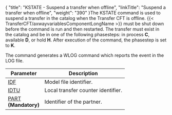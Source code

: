 {
    "title": "KSTATE - Suspend a transfer when offline",
    "linkTitle": "Suspend a transfer when offline",
    "weight": "390"
}The KSTATE
command is used to suspend a transfer in the catalog when the Transfer CFT is offline. {{< TransferCFT/axwayvariablesComponentLongName  >}} must
be shut down before the command is run and then restarted. The transfer
must exist in the catalog and be in one of the following phasesteps: in process
<span style="font-weight: bold;">****C****</span>, available <span style="font-weight: bold;">****D****</span>,
or hold <span style="font-weight: bold;">****H****</span>. After execution of
the command, the phasestep is set to <span style="font-weight: bold;">****K****</span>.

The command generates a WLOG command which reports the event in the
LOG file.


| Parameter  | Description  |
| --- | --- |
| <a href="../../../../c_intro_userinterfaces/command_summary/parameter_intro/idf">IDF</a> | Model file identifier. |
| <a href="../../../../c_intro_userinterfaces/command_summary/parameter_intro/idtu">IDTU</a> | Local transfer counter identifier. |
| <a href="../../../../c_intro_userinterfaces/command_summary/parameter_intro/part">PART</a><br/> **(Mandatory)** | Identifier of the partner. |

